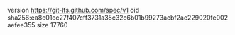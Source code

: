 version https://git-lfs.github.com/spec/v1
oid sha256:ea8e01ec27f407cff3731a35c32c6b01b99273acbf2ae229020fe002aefee355
size 17760
